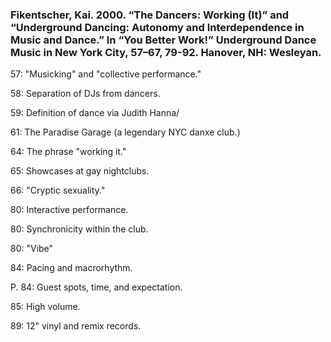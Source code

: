 ### Fikentscher, Kai. 2000. “The Dancers: Working (It)” and “Underground Dancing: Autonomy and Interdependence in Music and Dance.” In “You Better Work!” Underground Dance Music in New York City, 57–67, 79-92. Hanover, NH: Wesleyan.

57: "Musicking" and "collective performance."

58: Separation of DJs from dancers.

59: Definition of dance via Judith Hanna/

61: The Paradise Garage (a legendary NYC danxe club.)

64: The phrase "working it."

65: Showcases at gay nightclubs.

66: "Cryptic sexuality."

80: Interactive performance.

80: Synchronicity within the club.

80: "Vibe"

84: Pacing and macrorhythm.

P. 84: Guest spots, time, and expectation.

85: High volume.

89: 12" vinyl and remix records.


